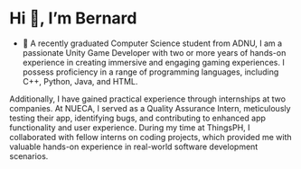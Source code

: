 # Hi 👋, I’m Bernard
- 👀 A recently graduated Computer Science student from ADNU, I am a passionate Unity Game Developer with two or more years of hands-on experience in creating immersive and engaging gaming experiences. I possess proficiency in a range of programming languages, including C++, Python, Java, and HTML.

Additionally, I have gained practical experience through internships at two companies. At NUECA, I served as a Quality Assurance Intern, meticulously testing their app, identifying bugs, and contributing to enhanced app functionality and user experience. During my time at ThingsPH, I collaborated with fellow interns on coding projects, which provided me with valuable hands-on experience in real-world software development scenarios.

<!---
BernardL0/BernardL0 is a ✨ special ✨ repository because its `README.md` (this file) appears on your GitHub profile.
You can click the Preview link to take a look at your changes.
--->
